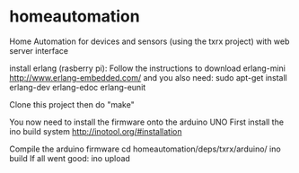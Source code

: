 homeautomation
==============

Home Automation for devices and sensors (using the txrx project) with web server interface 

install erlang (rasberry pi):
Follow the instructions to download erlang-mini
http://www.erlang-embedded.com/
and you also need:
sudo apt-get install erlang-dev erlang-edoc erlang-eunit

Clone this project
then do "make"

You now need to install the firmware onto the arduino UNO
First install the ino build system
http://inotool.org/#installation

Compile the arduino firmware
cd homeautomation/deps/txrx/arduino/
ino build
If all went good:
ino upload



